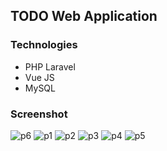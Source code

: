 ## TODO Web Application

### Technologies
- PHP Laravel
- Vue JS
- MySQL

### Screenshot

![p6](https://user-images.githubusercontent.com/22125914/58211763-78767c80-7d1f-11e9-9317-da37a0d715a6.PNG)
![p1](https://user-images.githubusercontent.com/22125914/58211764-790f1300-7d1f-11e9-8c6c-ecbabef357a7.PNG)
![p2](https://user-images.githubusercontent.com/22125914/58211765-790f1300-7d1f-11e9-9f79-1ff6a051d0d9.PNG)
![p3](https://user-images.githubusercontent.com/22125914/58211767-790f1300-7d1f-11e9-9a54-93a76f02b9bd.PNG)
![p4](https://user-images.githubusercontent.com/22125914/58211770-79a7a980-7d1f-11e9-8a26-014bf9fbfc58.PNG)
![p5](https://user-images.githubusercontent.com/22125914/58211771-7a404000-7d1f-11e9-966f-34625cb0127b.PNG)